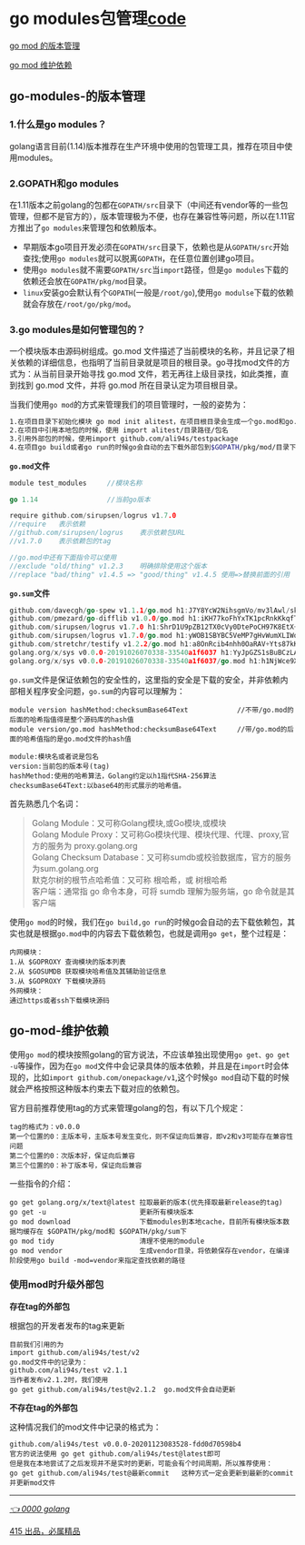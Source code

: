 # go modules包管理[code](demo/test_modules/main.go)

[go mod 的版本管理](##go-modules-的版本管理)

[go mod 维护依赖](##go-mod-维护依赖)



## go-modules-的版本管理

### 1.什么是go modules？

golang语言目前(1.14)版本推荐在生产环境中使用的包管理工具，推荐在项目中使用modules。

### 2.GOPATH和go modules

在1.11版本之前golang的包都在`GOPATH/src`目录下（中间还有vendor等的一些包管理，但都不是官方的），版本管理极为不便，也存在兼容性等问题，所以在1.11官方推出了`go modules`来管理包和依赖版本。

- 早期版本go项目开发必须在`GOPATH/src`目录下，依赖也是从`GOPATH/src`开始查找;使用`go modules`就可以脱离`GOPATH`，在任意位置创建go项目。
- 使用`go modules`就不需要`GOPATH/src`当`import`路径，但是`go modules`下载的依赖还会放在`GOPATH/pkg/mod`目录。
- `linux`安装go会默认有个`GOPATH`(一般是`/root/go`),使用`go modulse`下载的依赖就会存放在`/root/go/pkg/mod`。

### 3.go modules是如何管理包的？

一个模块版本由源码树组成。go.mod 文件描述了当前模块的名称，并且记录了相关依赖的详细信息，也指明了当前目录就是项目的根目录。go寻找mod文件的方式为：从当前目录开始寻找 go.mod 文件，若无再往上级目录找，如此类推，直到找到 go.mod 文件，并将 go.mod 所在目录认定为项目根目录。

当我们使用`go mod`的方式来管理我们的项目管理时，一般的姿势为：

```bash
1.在项目目录下初始化模块 go mod init alitest，在项目根目录会生成一个go.mod和go.sum文件
2.在项目中引用本地包的时候，使用 import alitest/目录路径/包名
3.引用外部包的时候，使用import github.com/ali94s/testpackage
4.在项目go build或者go run的时候go会自动的去下载外部包到$GOPATH/pkg/mod/目录下
```

**`go.mod`文件**

```go
module test_modules		//模块名称

go 1.14					//当前go版本

require github.com/sirupsen/logrus v1.7.0	
//require	表示依赖 
//github.com/sirupsen/logrus	表示依赖包URL
//v1.7.0	表示依赖包的tag

//go.mod中还有下面指令可以使用
//exclude "old/thing" v1.2.3	明确排除使用这个版本	
//replace "bad/thing" v1.4.5 => "good/thing" v1.4.5	使用=>替换前面的引用
```

**`go.sum`文件**

```go
github.com/davecgh/go-spew v1.1.1/go.mod h1:J7Y8YcW2NihsgmVo/mv3lAwl/skON4iLHjSsI+c5H38=
github.com/pmezard/go-difflib v1.0.0/go.mod h1:iKH77koFhYxTK1pcRnkKkqfTogsbg7gZNVY4sRDYZ/4=
github.com/sirupsen/logrus v1.7.0 h1:ShrD1U9pZB12TX0cVy0DtePoCH97K8EtX+mg7ZARUtM=
github.com/sirupsen/logrus v1.7.0/go.mod h1:yWOB1SBYBC5VeMP7gHvWumXLIWorT60ONWic61uBYv0=
github.com/stretchr/testify v1.2.2/go.mod h1:a8OnRcib4nhh0OaRAV+Yts87kKdq0PP7pXfy6kDkUVs=
golang.org/x/sys v0.0.0-20191026070338-33540a1f6037 h1:YyJpGZS1sBuBCzLAR1VEpK193GlqGZbnPFnPV/5Rsb4=
golang.org/x/sys v0.0.0-20191026070338-33540a1f6037/go.mod h1:h1NjWce9XRLGQEsW7wpKNCjG9DtNlClVuFLEZdDNbEs=
```

`go.sum`文件是保证依赖包的安全性的，这里指的安全是下载的安全，并非依赖内部相关程序安全问题，`go.sum`的内容可以理解为：

```
module version hashMethod:checksumBase64Text			//不带/go.mod的后面的哈希指值得是整个源码库的hash值
module version/go.mod hashMethod:checksumBase64Text		//带/go.mod的后面的哈希值指的是go.mod文件的hash值

module:模块名或者说是包名
version:当前包的版本号(tag)
hashMethod:使用的哈希算法，Golang约定以h1指代SHA-256算法
checksumBase64Text:以base64的形式展示的哈希值。
```

首先熟悉几个名词：
> Golang Module：又可称Golang模块,或Go模块,或模块<br>
> Golang Module Proxy：又可称Go模块代理、模块代理、代理、proxy,官方的服务为 proxy.golang.org<br>
> Golang Checksum Database：又可称sumdb或校验数据库，官方的服务为sum.golang.org<br>
> 默克尔树的根节点哈希值：又可称 根哈希，或 树根哈希<br>
> 客户端：通常指 go 命令本身，可将 sumdb 理解为服务端，go 命令就是其客户端<br>

使用`go mod`的时候，我们在`go build,go run`的时候go会自动的去下载依赖包，其实也就是根据`go.mod`中的内容去下载依赖包，也就是调用`go get`，整个过程是：

```
内网模块：
1.从 $GOPROXY 查询模块的版本列表
2.从 $GOSUMDB 获取模块哈希值及其辅助验证信息
3.从 $GOPROXY 下载模块源码
外网模块：
通过https或者ssh下载模块源码
```

## go-mod-维护依赖

使用`go mod`的模块按照golang的官方说法，不应该单独出现使用`go get、go get -u`等操作，因为在`go mod`文件中会记录具体的版本依赖，并且是在`import`时会体现的，比如`import github.com/onepackage/v1`,这个时候`go mod`自动下载的时候就会严格按照这种版本约束去下载对应的依赖包。

官方目前推荐使用tag的方式来管理golang的包，有以下几个规定：
```
tag的格式为：v0.0.0
第一个位置的0：主版本号，主版本号发生变化，则不保证向后兼容，即v2和v3可能存在兼容性问题
第二个位置的0：次版本好，保证向后兼容
第三个位置的0：补丁版本号，保证向后兼容
```

一些指令的介绍：

```
go get golang.org/x/text@latest 拉取最新的版本(优先择取最新release的tag)
go get -u                       更新所有模块版本
go mod download                 下载modules到本地cache，目前所有模块版本数据均缓存在 $GOPATH/pkg/mod和 ​$GOPATH/pkg/sum下
go mod tidy                     清理不使用的module
go mod vendor                   生成vendor目录，将依赖保存在vendor，在编译阶段使用go build -mod=vendor来指定查找依赖的路径
```

### 使用mod时升级外部包

**存在tag的外部包**

根据包的开发者发布的tag来更新
```
目前我们引用的为
import github.com/ali94s/test/v2
go.mod文件中的记录为：
github.com/ali94s/test v2.1.1
当作者发布v2.1.2时，我们使用
go get github.com/ali94s/test@v2.1.2  go.mod文件会自动更新
```

**不存在tag的外部包**

这种情况我们的mod文件中记录的格式为：
```
github.com/ali94s/test v0.0.0-20201123083528-fdd0d70598b4
官方的说法使用 go get github.com/ali94s/test@latest即可
但是我在本地尝试了之后发现并不是实时的更新，可能会有个时间周期，所以推荐使用：
go get github.com/ali94s/test@最新commit   这种方式一定会更新到最新的commit并更新mod文件
```


---
*[👈 0000 golang](0000golang.md)*

[415 出品，必属精品](../note.md) 